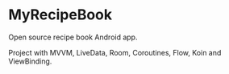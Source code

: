 # MyRecipeBook

Open source recipe book Android app.

Project with MVVM, LiveData, Room, Coroutines, Flow, Koin and ViewBinding.
